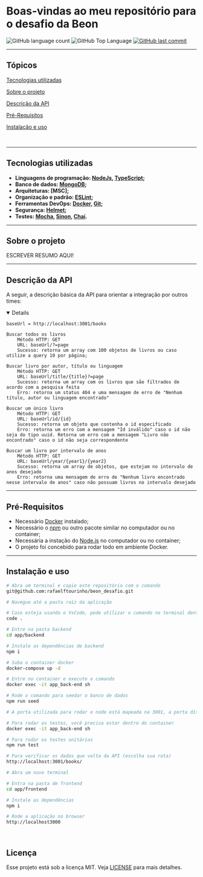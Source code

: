 # Boas-vindas ao meu repositório para o desafio da Beon

<p>
  <img alt="GitHub language count" src="https://img.shields.io/github/languages/count/rafaelftourinho/beon_desafio?color=6E40C9&style=flat-square">
  <img alt="GitHub Top Language" src="https://img.shields.io/github/languages/top/rafaelftourinho/beon_desafio?color=6E40C9&style=flat-square">
  <a href="https://github.com/rafaelftourinho/beon_desafio/commits/main">
    <img alt="GitHub last commit" src="https://img.shields.io/github/last-commit/rafaelftourinho/beon_desafio?color=6E40C9&style=flat-square">
  </a>
</p>
<hr>

## Tópicos 

[Tecnologias utilizadas](#tecnologias-utilizadas)

[Sobre o projeto](#sobre-o-projeto)

[Descrição da API](#descrição-da-api)

[Pré-Requisitos](#pré-requisitos)

[Instalação e uso](#instalação-e-uso)

<br>
<hr>

## Tecnologias utilizadas
- <strong>Linguagens de programação: [NodeJs](https://nodejs.org/en/), [TypeScript](https://www.typescriptlang.org/);
- Banco de dados: [MongoDB](https://www.mongodb.com/);
- Arquiteturas: [MSC];
- Organização e padrão: [ESLint]();
- Ferramentas DevOps: [Docker](), [Git]();
- Segurança: [Helmet](https://www.npmjs.com/package/helmet);
- Testes: [Mocha](https://mochajs.org/), [Sinon](https://sinonjs.org/releases/latest/mocks/), [Chai](https://www.chaijs.com/).
</strong>
<hr>

## Sobre o projeto

ESCREVER RESUMO AQUI!
<hr>

## Descrição da API
  A seguir, a descrição básica da API para orientar a integração por outros times:

  <details open>

    baseUrl = http://localhost:3001/books

    Buscar todos os livros
        Método HTTP: GET
        URL: baseUrl/?=page
        Sucesso: retorna um array com 100 objetos de livros ou caso utilize a query 10 por página;

    Buscar livro por autor, título ou linguagem
        Método HTTP: GET
        URL: baseUrl/title/{title}?=page
        Sucesso: retorna um array com os livros que são filtrados de acordo com a pesquisa feita
        Erro: retorna um status 404 e uma mensagem de erro de "Nenhum título, autor ou linguagem encontrado"

    Buscar um único livro
        Método HTTP: GET
        URL: baseUrl/id/{id}
        Sucesso: retorna um objeto que contenha o id especificado
        Erro: retorna um erro com a mensagem "Id inválido" caso o id não seja do tipo uuid. Retorna um erro com a mensagem "Livro não encontrado" caso o id não seja correspondente

    Buscar um livro por intervalo de anos
        Método HTTP: GET
        URL: baseUrl/year/{year1}/{year2}
        Sucesso: retorna um array de objetos, que estejam no intervalo de anos desejado
        Erro: retorna uma mensagem de erro de "Nenhum livro encontrado nesse intervalo de anos" caso não possuam livros no intervalo desejado
  </details>

<hr>

## Pré-Requisitos
  - Necessário [Docker](https://docs.docker.com/get-docker/) instalado;
  - Necessário o [npm](https://balta.io/blog/node-npm-instalacao-configuracao-e-primeiros-passos) ou outro pacote similar no computador ou no container;
  - Necessária a instação do [Node.js](https://nodejs.org/pt-br/download/package-manager/) no computador ou no container;
  - O projeto foi concebido para rodar todo em ambiente Docker.

<hr>

## Instalação e uso

```bash
# Abra um terminal e copie este repositório com o comando
git@github.com:rafaelftourinho/beon_desafio.git

# Navegue até a pasta raíz da aplicação

# Caso esteja usando o VsCode, pode utilizar o comando no terminal dentro da pasta
code .

# Entre na pasta backend
cd app/backend 

# Instale as dependências de backend
npm i

# Suba o container docker
docker-compose up -d

# Entre no container e execute o comando
docker exec -it app_back-end sh

# Rode o comando para seedar o banco de dados
npm run seed

# A porta utilizada para rodar o node está mapeada na 3001, a porta disponibilizada para o database é a 27017 e aporta disponibilizada para o frontend é a 3000

# Para rodar os testes, você precisa estar dentro do container
docker exec -it app_back-end sh

# Para rodar os testes unitários
npm run test

# Para verificar os dados que volta da API (escolha sua rota)
http://localhost:3001/books/

# Abra um novo terminal

# Entra na pasta de frontend
cd app/frontend

# Instale as dependências
npm i

# Rode a aplicação no browser
http://localhost3000
```

<br>

## Licença
Esse projeto está sob a licença MIT. Veja [LICENSE](https://pt.wikipedia.org/wiki/Licen%C3%A7a_MIT) para mais detalhes.
